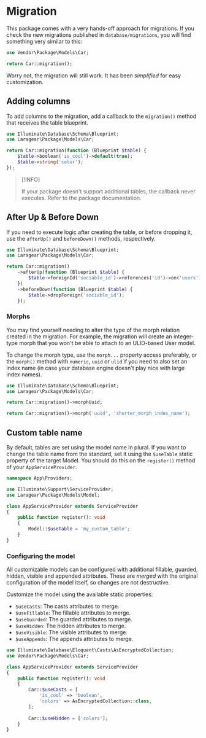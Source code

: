 # Migration

This package comes with a very hands-off approach for migrations. If you check the new migrations published in `database/migrations`, you will find something very similar to this:

```php
use Vendor\Package\Models\Car;

return Car::migration();
```

Worry not, the migration will still work. It has been _simplified_ for easy customization.

## Adding columns

To add columns to the migration, add a callback to the `migration()` method that receives the table blueprint.

```php
use Illuminate\Database\Schema\Blueprint;
use Laragear\Package\Models\Car;

return Car::migration(function (Blueprint $table) {
    $table->boolean('is_cool')->default(true);
    $table->string('color');
});
```

> [!INFO]
>
> If your package doesn't support additional tables, the callback never executes. Refer to the package documentation.

## After Up & Before Down

If you need to execute logic after creating the table, or before dropping it, use the `afterUp()` and `beforeDown()` methods, respectively.

```php
use Illuminate\Database\Schema\Blueprint;
use Laragear\Package\Models\Car;

return Car::migration()
    ->afterUp(function (Blueprint $table) {
        $table->foreignId('sociable_id')->references('id')->on('users');
    })
    ->beforeDown(function (Blueprint $table) {
        $table->dropForeign('sociable_id');
    });
```

### Morphs

You may find yourself needing to alter the type of the morph relation created in the migration. For example, the migration will create an integer-type morph that you won't be able to attach to an ULID-based User model.

To change the morph type, use the `morph...` property access preferably, or the `morph()` method with `numeric`, `uuid` or `ulid` if you need to also set an index name (in case your database engine doesn't play nice with large index names).

```php
use Illuminate\Database\Schema\Blueprint;
use Laragear\Package\Models\Car;

return Car::migration()->morphUuid;

return Car::migration()->morph('uuid', 'shorter_morph_index_name');
```

## Custom table name

By default, tables are set using the model name in plural. If you want to change the table name from the standard, set it using the `$useTable` static property of the target Model. You should do this on the `register()` method of your `AppServiceProvider`.

```php
namespace App\Providers;

use Illuminate\Support\ServiceProvider;
use Laragear\Package\Models\Model;

class AppServiceProvider extends ServiceProvider
{
    public function register(): void
    {
        Model::$useTable = 'my_custom_table';
    }
}
```

### Configuring the model

All customizable models can be configured with additional fillable, guarded, hidden, visible and appended attributes. These are _merged_ with the original configuration of the model itself, so changes are not destructive.

Customize the model using the available static properties:

- `$useCasts`: The casts attributes to merge.
- `$useFillable`: The fillable attributes to merge.
- `$useGuarded`: The guarded attributes to merge.
- `$useHidden`: The hidden attributes to merge.
- `$useVisible`: The visible attributes to merge.
- `$useAppends`: The appends attributes to merge.

```php
use Illuminate\Database\Eloquent\Casts\AsEncryptedCollection;
use Vendor\Package\Models\Car;

class AppServiceProvider extends ServiceProvider
{
    public function register(): void
    {
        Car::$useCasts = [
            'is_cool' => 'boolean',
            'colors' => AsEncryptedCollection::class,
        ];
        
        Car::$useHidden = ['colors'];
    }
}
```
